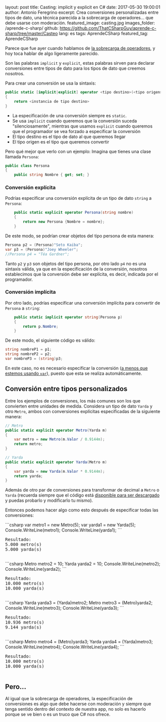 layout: post
title: Casting: implicit y explicit en C#
date: 2017-05-30 19:00:01
author: Antonio Feregrino
excerpt: Crea conversiones personalizadas entre tipos de dato, una técnica parecida a la sobrecarga de operadores... que debe usarse con moderación.
featured_image: casting.jpg
images_folder: /aprende-c-sharp/
github: https://github.com/ThatCSharpGuy/aprende-c-sharp/tree/master/Casteo
lang: es
tags: AprendeCSharp
featured_tag: AprendeCSharp

Parece que fue ayer cuando hablamos de <a href="..\sobrecarga-operadores">la sobrecarga de operadores</a>, y hoy toca hablar de algo ligeramente parecido.

Son las palabras `implicit` y `explicit`, estas palabras sirven para declarar conversiones entre tipos de dato para los tipos de dato que creemos nosotros.

Para crear una conversión se usa la sintaxis:  

```csharp  
public static [implicit|explicit] operator <tipo destino>(<tipo origen> identificador)
{
    return <instancia de tipo destino>    
}
```  

 - La especificación de una conversión siempre es `static`.
 - Se usa `implicit` cuando queremos que la conversión suceda "silenciosamente", mientras que usamos `explicit` cuando queremos que el programador se vea forzado a especificar la conversión
 - El tipo destino es el tipo de dato al que queremos llegar
 - El tipo origen es el tipo que queremos convertir  

Pero qué mejor que verlo con un ejemplo: Imagina que tienes una clase llamada `Persona`:  

```csharp  
public class Persona
{
    public string Nombre { get; set; }
```  

### Conversión explícita  

Podrías especificar una conversión explícita de un tipo de dato `string` a `Persona`: 

```csharp  
    public static explicit operator Persona(string nombre)
    {
        return new Persona {Nombre = nombre};    
    }
```  

De este modo, se podrían crear objetos del tipo persona de esta manera:  

```csharp  
Persona p2 = (Persona)"Seto Kaiba";
var p3 = (Persona)"Joey Wheeler";
//Persona p4 = "Téa Gardner";
```  

Tanto `p2` y `p3` son objetos del tipo persona, por otro lado `p4` no es una sintaxis válida, ya que en la especificación de la conversión, nosotros establecimos que la conversión debe ser explícita, es decir, indicada por el programador.  

### Conversión implícita  

Por otro lado, podrías especificar una conversión implícita para convertir de `Persona` a `string`:

```csharp  
    public static implicit operator string(Persona p)
    {
        return p.Nombre;
    }
```  

De este modo, el siguiente código es válido:

```csharp  
string nombreP1 = p1;
string nombreP2 = p2;
var nombreP3 = (string)p3;
```  

En este caso, no es necesario especificar la conversión (<a href="..\var-en-c-sharp">a menos que estemos usando <code>var</code></a>), puesto que esta se realiza automáticamente.

## Conversión entre tipos personalizados  

Entre los ejemplos de conversiones, los más comunes son los que convierten entre unidades de medida. Considera un tipo de dato `Yarda` y otro `Metro`, ambos con conversiones explícitas especificadas de la siguiente manera:  

```csharp  
// Metro
public static explicit operator Metro(Yarda m)
{
    var metro = new Metro(m.Valor / 0.9144m);
    return metro;
}

// Yarda
public static explicit operator Yarda(Metro m)
{
    var yarda = new Yarda(m.Valor * 0.9144m);
    return yarda;
}
```  

Además de otro par de conversiones para transformar de decimal a `Metro` o `Yarda` (recuerda siempre que el código está <a href="https://github.com/ThatCSharpGuy/aprende-c-sharp/tree/master/Casteo" target="_blank">disponible para ser descargado</a> y puedas probarlo y modificarlo tu mismo).

Entonces podemos hacer algo como esto después de especificar todas las conversiones: 

<div class="pure-g">
    <div class="pure-u-1-2">
```csharp  
var metro1 = new Metro(5);
var yarda1 = new Yarda(5);
Console.WriteLine(metro1);
Console.WriteLine(yarda1);
```  
	</div>
    <div class="pure-u-1-2"> 
<pre>
Resultado:
5.000 metro(s)
5.000 yarda(s)

</pre>  
</div>
</div>

<div class="pure-g">
    <div class="pure-u-1-2">
```csharp  
Metro metro2 = 10;
Yarda yarda2 = 10;
Console.WriteLine(metro2);
Console.WriteLine(yarda2);
```  
	</div>
    <div class="pure-u-1-2">
<pre>
Resultado:
10.000 metro(s)
10.000 yarda(s)

</pre> 
</div>
</div> 

<div class="pure-g">
    <div class="pure-u-1-2">
```csharp  
Yarda yarda3 = (Yarda)metro2;
Metro metro3 = (Metro)yarda2;
Console.WriteLine(metro3);
Console.WriteLine(yarda3);
```  
	</div>
    <div class="pure-u-1-2"> 
<pre>
Resultado:
10.936 metro(s)
9.144 yarda(s)

</pre>  
</div>
</div>

<div class="pure-g">
    <div class="pure-u-1-2">
```csharp  
Metro metro4 = (Metro)yarda3;
Yarda yarda4 = (Yarda)metro3;
Console.WriteLine(metro4);
Console.WriteLine(yarda4);
```  
	</div>
    <div class="pure-u-1-2">
<pre>
Resultado:
10.000 metro(s)
10.000 yarda(s)

</pre>
</div>
</div>

## Pero...  

Al igual que la sobrecarga de operadores, la especificación de conversiones es algo que debe hacerse con moderación y siempre que tenga sentido dentro del contexto de nuestra app, no solo es hacerlo porque se ve bien o es un truco que C# nos ofrece.